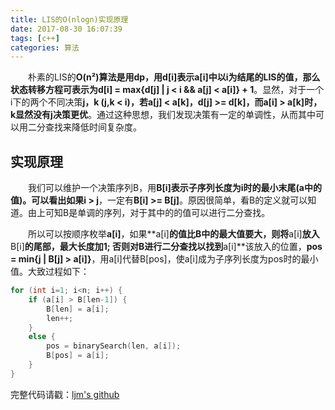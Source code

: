 ```yaml
---
title: LIS的O(nlogn)实现原理
date: 2017-08-30 16:07:39
tags: [c++]
categories: 算法
---
```

　　朴素的LIS的**O(n²)**算法是用dp，用d[i]表示a[i]中以i为结尾的LIS的值，那么状态转移方程可表示为**d[i] = max{d[j] | j < i && a[j] < a[i]} + 1**。显然，对于一个i下的两个不同决策**j，k (j,k < i)，若a[j] < a[k]，d[j] >= d[k]，而a[i] > a[k]时，k显然没有j决策更优**。通过这种思想，我们发现决策有一定的单调性，从而其中可以用二分查找来降低时间复杂度。
## 实现原理
　　我们可以维护一个决策序列B，用**B[i]**表示子序列长度为i时的最小末尾(a中的值)。可以看出如果**i > j**，一定有**B[i] >= B[j]**。原因很简单，看B的定义就可以知道。由上可知B是单调的序列，对于其中的的值可以进行二分查找。

　　所以可以按顺序枚举**a[i]**，如果**a[i]**的值比B中的最大值要大，则将**a[i]**放入**B[i]**的尾部，最大长度加1; 否则对B进行二分查找以找到**a[i]**该放入的位置，**pos = min{j | B[j] > a[i]}**，用a[i]代替B[pos]，使a[i]成为子序列长度为pos时的最小值。大致过程如下：
```c++
for (int i=1; i<n; i++) {
	if (a[i] > B[len-1]) {
		B[len] = a[i];
		len++;
	}
	else {
		pos = binarySearch(len, a[i]);
		B[pos] = a[i];
	}
}
```
完整代码请戳：[ljm's github](https://github.com/mingming97/Algorithms/blob/master/c%2B%2B/LIS-nlogn.cpp)